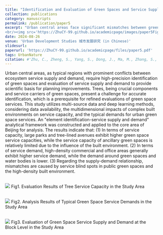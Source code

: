```yaml
---
title: "Identification and Evaluation of Green Spaces and Service Supply-demand in Urban Central Areas"
collection: publications
category: manuscripts
permalink: /publication/paper5
excerpt: "Urban central areas face significant mismatches between green space service supply and demand, requiring precise identification and evaluation. Using multi-source data and deep learning, this study builds an “element identification–service supply and demand” framework and applies it to Beijing’s core area. Results show that while large parks and tree-lined avenues provide higher service capacity, high-density commercial zones exhibit greater demand, leading to mismatches in public green space and dense built environments.
<br/><img src='https://ZhuCY-99.github.io/academicpage/images/paper5Fig3.jpg'>" 
date: 2024-08-26
venue: 'Urban Development Studies 城市发展研究 (in Chinese)'
slidesurl: 
paperurl: 'https://ZhuCY-99.github.io/academicpage/files/paper5.pdf'
tags: UrbanNature
citation: #'Zhu, C., Zheng, S., Yang, S., Dong, J., Ma, M., Zhang, S., . . . Han, B. (2024). Towards a Green Equal City: Measuring and matching the supply-demand of green exposure in urban center. Journal of Environmental Management, 365, 121510.'
---
```



Urban central areas, as typical regions with prominent conflicts between ecosystem service supply and demand, require high-precision identification of green spaces and evaluation of service supply and demand to provide scientific basis for planning improvements. Trees, being crucial components and service carriers of green spaces, present a challenge for accurate identification, which is a prerequisite for refined evaluations of green space services. This study utilizes multi-source data and deep learning methods, considering data availability, the multidimensional impacts of complex built environments on service capacity, and the typical demands for urban green space services. An "element identification-service supply and demand" analytical framework was constructed and applied to the core area of Beijing for analysis. The results indicate that:
(1) In terms of service capacity, large parks and tree-lined avenues exhibit higher green space service capacities, while the service capacity of ancillary green spaces is relatively limited due to the influence of the built environment.
(2) In terms of service demand, high-density commercial and office areas generally exhibit higher service demand, while the demand around green spaces and water bodies is lower.
(3) Regarding the supply-demand relationship, mismatches are caused by service blind spots in public green spaces and the high-density built environment.

<br/><img src='https://ZhuCY-99.github.io/academicpage///images/paper5Fig1.jpg'>
Fig1. Evaluation Results of Tree Service Capacity in the Study Area

<br/><img src='https://ZhuCY-99.github.io/academicpage///images/paper5Fig2.jpg'>
Fig2. Analysis Results of Typical Green Space Service Demands in the Study Area

<br/><img src='https://ZhuCY-99.github.io/academicpage///images/paper5Fig3.jpg'>
Fig3. Evaluation of Green Space Service Supply and Demand at the Block Level in the Study Area
